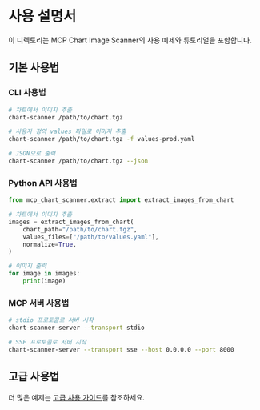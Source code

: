 # 사용 설명서

이 디렉토리는 MCP Chart Image Scanner의 사용 예제와 튜토리얼을 포함합니다.

## 기본 사용법

### CLI 사용법

```bash
# 차트에서 이미지 추출
chart-scanner /path/to/chart.tgz

# 사용자 정의 values 파일로 이미지 추출
chart-scanner /path/to/chart.tgz -f values-prod.yaml

# JSON으로 출력
chart-scanner /path/to/chart.tgz --json
```

### Python API 사용법

```python
from mcp_chart_scanner.extract import extract_images_from_chart

# 차트에서 이미지 추출
images = extract_images_from_chart(
    chart_path="/path/to/chart.tgz",
    values_files=["/path/to/values.yaml"],
    normalize=True,
)

# 이미지 출력
for image in images:
    print(image)
```

### MCP 서버 사용법

```bash
# stdio 프로토콜로 서버 시작
chart-scanner-server --transport stdio

# SSE 프로토콜로 서버 시작
chart-scanner-server --transport sse --host 0.0.0.0 --port 8000
```

## 고급 사용법

더 많은 예제는 [고급 사용 가이드](./advanced.md)를 참조하세요.
